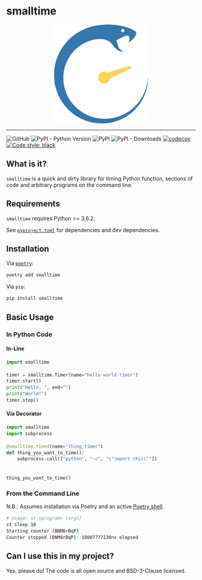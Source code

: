 # smalltime

<p align="center">
    <img src="https://github.com/nicklambourne/smalltime/raw/master/docs/img/smalltime.png" width="250px"/>
</p>

<hr>

![GitHub](https://img.shields.io/github/license/nicklambourne/smalltime)
![PyPI - Python Version](https://img.shields.io/pypi/pyversions/smalltime)
![PyPI](https://img.shields.io/pypi/v/smalltime)
![PyPI - Downloads](https://img.shields.io/pypi/dm/smalltime)
[![codecov](https://codecov.io/gh/nicklambourne/smalltime/branch/master/graph/badge.svg?token=QBZ9WK9PFA)](https://codecov.io/gh/nicklambourne/smalltime)
<a href="https://github.com/psf/black"><img alt="Code style: black" src="https://img.shields.io/badge/code%20style-black-000000.svg"></a>

## What is it?
`smalltime` is a quick and dirty library for timing Python function, sections of code and arbitrary programs on the command line.

## Requirements
`smalltime` requires Python >= 3.6.2.

See [`pyproject.toml`](https://github.com/nicklambourne/smalltime/blob/master/pyproject.toml) for dependencies and dev dependencies.

## Installation

Via [`poetry`](https://python-poetry.org/):
```bash
poetry add smalltime
```

Via `pip`:
```bash
pip install smalltime
```

## Basic Usage
### In Python Code
#### In-Line
```python
import smalltime

timer = smalltime.Timer(name="hello world timer")
timer.start()
print("Hello, ", end="")
print("World!")
timer.stop()
```

#### Via Decorator
```python
import smalltime
import subprocess

@smalltime.timed(name="thing_timer")
def thing_you_want_to_time():
    subprocess.call(["python", "-c", "\"import this\""])


thing_you_want_to_time()
```

### From the Command Line
N.B.: Assumes installation via Poetry and an active [Poetry shell](https://python-poetry.org/docs/cli/#shell).
```bash
# Usage: st <program> [args]
st sleep 10
Starting counter (BNM8rBqP)
Counter stopped (BNM8rBqP): 10007777130ns elapsed
```

## Can I use this in my project?
Yes, please do! The code is all open source and BSD-3-Clause licensed.